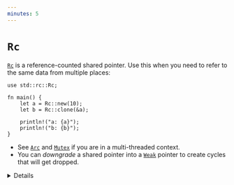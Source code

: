 ```yaml
---
minutes: 5
---
```


# `Rc`

[`Rc`][1] is a reference-counted shared pointer. Use this when you need to refer
to the same data from multiple places:

```rust,editable
use std::rc::Rc;

fn main() {
    let a = Rc::new(10);
    let b = Rc::clone(&a);

    println!("a: {a}");
    println!("b: {b}");
}
```

- See [`Arc`][2] and [`Mutex`][3] if you are in a multi-threaded context.
- You can _downgrade_ a shared pointer into a [`Weak`][4] pointer to create
  cycles that will get dropped.

[1]: https://doc.rust-lang.org/std/rc/struct.Rc.html
[2]: ../concurrency/shared-state/arc.md
[3]: https://doc.rust-lang.org/std/sync/struct.Mutex.html
[4]: https://doc.rust-lang.org/std/rc/struct.Weak.html

<details>

- `Rc`'s count ensures that its contained value is valid for as long as there
  are references.
- `Rc` in Rust is like `std::shared_ptr` in C++.
- `Rc::clone` is cheap: it creates a pointer to the same allocation and
  increases the reference count. Does not make a deep clone and can generally be
  ignored when looking for performance issues in code.
- `make_mut` actually clones the inner value if necessary ("clone-on-write") and
  returns a mutable reference.
- Use `Rc::strong_count` to check the reference count.
- `Rc::downgrade` gives you a _weakly reference-counted_ object to create cycles
  that will be dropped properly (likely in combination with `RefCell`).

</details>
